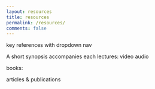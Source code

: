 ```yaml
---
layout: resources
title: resources
permalink: /resources/
comments: false
---
```


key references with dropdown nav


A short synopsis accompanies each 
lectures:
video
audio

books:

articles & publications